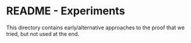 # README - Experiments

This directory contains early/alternative approaches to the proof that we tried, but not used at the end.